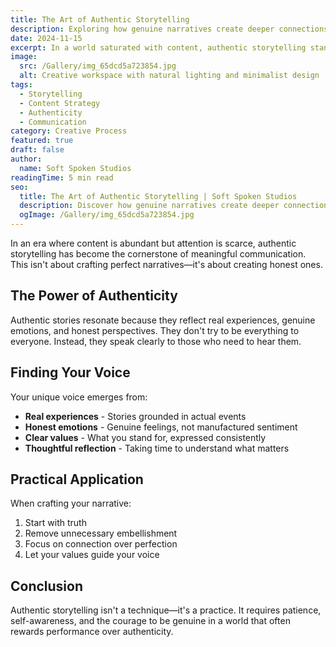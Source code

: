 ```yaml
---
title: The Art of Authentic Storytelling
description: Exploring how genuine narratives create deeper connections with audiences and why authenticity matters more than ever in modern communication.
date: 2024-11-15
excerpt: In a world saturated with content, authentic storytelling stands out. This article explores the principles of creating genuine narratives that resonate with audiences.
image:
  src: /Gallery/img_65dcd5a723854.jpg
  alt: Creative workspace with natural lighting and minimalist design
tags:
  - Storytelling
  - Content Strategy
  - Authenticity
  - Communication
category: Creative Process
featured: true
draft: false
author:
  name: Soft Spoken Studios
readingTime: 5 min read
seo:
  title: The Art of Authentic Storytelling | Soft Spoken Studios
  description: Discover how genuine narratives create deeper connections with audiences. Learn the principles of authentic storytelling in modern communication.
  ogImage: /Gallery/img_65dcd5a723854.jpg
---
```


In an era where content is abundant but attention is scarce, authentic storytelling has become the cornerstone of meaningful communication. This isn't about crafting perfect narratives—it's about creating honest ones.

## The Power of Authenticity

Authentic stories resonate because they reflect real experiences, genuine emotions, and honest perspectives. They don't try to be everything to everyone. Instead, they speak clearly to those who need to hear them.

## Finding Your Voice

Your unique voice emerges from:

- **Real experiences** - Stories grounded in actual events
- **Honest emotions** - Genuine feelings, not manufactured sentiment
- **Clear values** - What you stand for, expressed consistently
- **Thoughtful reflection** - Taking time to understand what matters

## Practical Application

When crafting your narrative:

1. Start with truth
2. Remove unnecessary embellishment
3. Focus on connection over perfection
4. Let your values guide your voice

## Conclusion

Authentic storytelling isn't a technique—it's a practice. It requires patience, self-awareness, and the courage to be genuine in a world that often rewards performance over authenticity.
